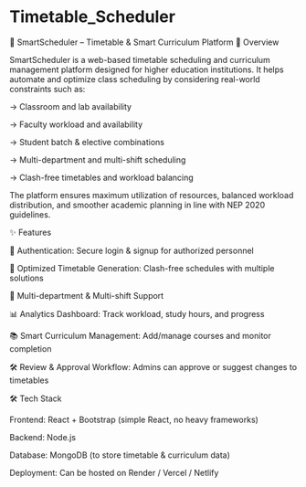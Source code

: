 # Timetable_Scheduler
📅 SmartScheduler – Timetable & Smart Curriculum Platform
🚀 Overview

SmartScheduler is a web-based timetable scheduling and curriculum management platform designed for higher education institutions. It helps automate and optimize class scheduling by considering real-world constraints such as:

-> Classroom and lab availability

-> Faculty workload and availability

-> Student batch & elective combinations

-> Multi-department and multi-shift scheduling

-> Clash-free timetables and workload balancing

The platform ensures maximum utilization of resources, balanced workload distribution, and smoother academic planning in line with NEP 2020 guidelines.


✨ Features

🔑 Authentication: Secure login & signup for authorized personnel

📅 Optimized Timetable Generation: Clash-free schedules with multiple solutions

🏫 Multi-department & Multi-shift Support

📊 Analytics Dashboard: Track workload, study hours, and progress

📚 Smart Curriculum Management: Add/manage courses and monitor completion

🛠 Review & Approval Workflow: Admins can approve or suggest changes to timetables


🛠️ Tech Stack

Frontend: React + Bootstrap (simple React, no heavy frameworks)

Backend: Node.js 

Database: MongoDB (to store timetable & curriculum data)

Deployment: Can be hosted on Render / Vercel / Netlify

